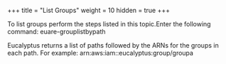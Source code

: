 +++
title = "List Groups"
weight = 10
hidden = true
+++

To list groups perform the steps listed in this topic.Enter the following command: 
    euare-grouplistbypath

Eucalyptus returns a list of paths followed by the ARNs for the groups in each path. For example: 
    arn:aws:iam::eucalyptus:group/groupa

